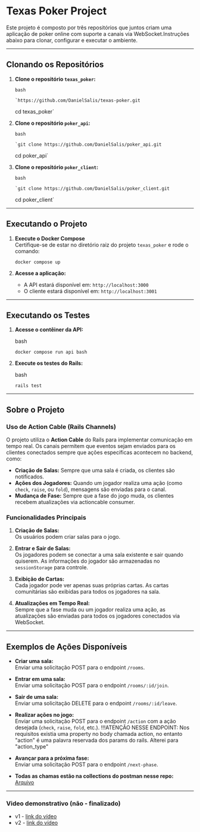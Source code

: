 # Texas Poker Project

Este projeto é composto por três repositórios que juntos criam uma aplicação de poker online com suporte a canais via WebSocket.Instruções abaixo para clonar, configurar e executar o ambiente.

---

## Clonando os Repositórios

1.  **Clone o repositório `texas_poker`:**

        bash

        `https://github.com/DanielSalis/texas-poker.git

    cd texas_poker`

2.  **Clone o repositório `poker_api`:**

        bash

        `git clone https://github.com/DanielSalis/poker_api.git

    cd poker_api`

3.  **Clone o repositório `poker_client`:**

        bash

        `git clone https://github.com/DanielSalis/poker_client.git

    cd poker_client`

---

## Executando o Projeto

1.  **Execute o Docker Compose**\
    Certifique-se de estar no diretório raiz do projeto `texas_poker` e rode o comando:

    `docker compose up`

2.  **Acesse a aplicação:**

    - A API estará disponível em: `http://localhost:3000`
    - O cliente estará disponível em: `http://localhost:3001`

---

## Executando os Testes

1.  **Acesse o contêiner da API:**

    bash

    `docker compose run api bash`

2.  **Execute os testes do Rails:**

    bash

    `rails test`

---

## Sobre o Projeto

### Uso de Action Cable (Rails Channels)

O projeto utiliza o **Action Cable** do Rails para implementar comunicação em tempo real. Os canais permitem que eventos sejam enviados para os clientes conectados sempre que ações específicas acontecem no backend, como:

- **Criação de Salas:** Sempre que uma sala é criada, os clientes são notificados.
- **Ações dos Jogadores:** Quando um jogador realiza uma ação (como `check`, `raise`, ou `fold`), mensagens são enviadas para o canal.
- **Mudança de Fase:** Sempre que a fase do jogo muda, os clientes recebem atualizações via actioncable consumer.

### Funcionalidades Principais

1.  **Criação de Salas:**\
    Os usuários podem criar salas para o jogo.

2.  **Entrar e Sair de Salas:**\
    Os jogadores podem se conectar a uma sala existente e sair quando quiserem. As informações do jogador são armazenadas no `sessionStorage` para controle.

3.  **Exibição de Cartas:**\
    Cada jogador pode ver apenas suas próprias cartas. As cartas comunitárias são exibidas para todos os jogadores na sala.

4.  **Atualizações em Tempo Real:**\
    Sempre que a fase muda ou um jogador realiza uma ação, as atualizações são enviadas para todos os jogadores conectados via WebSocket.

---

## Exemplos de Ações Disponíveis

- **Criar uma sala:**\
  Enviar uma solicitação POST para o endpoint `/rooms`.

- **Entrar em uma sala:**\
  Enviar uma solicitação POST para o endpoint `/rooms/:id/join`.

- **Sair de uma sala:**\
  Enviar uma solicitação DELETE para o endpoint `/rooms/:id/leave`.

- **Realizar ações no jogo:**\
  Enviar uma solicitação POST para o endpoint `/action` com a ação desejada (`check`, `raise`, `fold`, etc.).
  !!!ATENÇÃO NESSE ENDPOINT: Nos requisitos existia uma property no body chamada action, no entanto "action" é uma palavra reservada dos params do rails. Alterei para "action_type"

- **Avançar para a próxima fase:**\
  Enviar uma solicitação POST para o endpoint `/next-phase`.

- **Todas as chamas estão na collections do postman nesse repo:**\
  [Arquivo](/texas-poker.postman_collection.json)

---

### Video demonstrativo (não - finalizado)

- v1 - [link do vídeo](https://www.youtube.com/watch?v=GGe7QpPBFZ4)
- v2 - [link do vídeo](https://youtu.be/Gl7Fyj5_Ey4)
